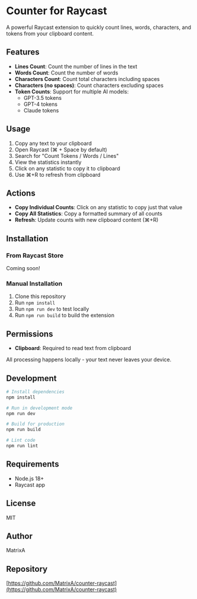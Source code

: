 # Counter for Raycast

A powerful Raycast extension to quickly count lines, words, characters, and tokens from your clipboard content.

## Features

- **Lines Count**: Count the number of lines in the text
- **Words Count**: Count the number of words
- **Characters Count**: Count total characters including spaces
- **Characters (no spaces)**: Count characters excluding spaces
- **Token Counts**: Support for multiple AI models:
  - GPT-3.5 tokens
  - GPT-4 tokens
  - Claude tokens

## Usage

1. Copy any text to your clipboard
2. Open Raycast (⌘ + Space by default)
3. Search for "Count Tokens / Words / Lines"
4. View the statistics instantly
5. Click on any statistic to copy it to clipboard
6. Use ⌘+R to refresh from clipboard

## Actions

- **Copy Individual Counts**: Click on any statistic to copy just that value
- **Copy All Statistics**: Copy a formatted summary of all counts
- **Refresh**: Update counts with new clipboard content (⌘+R)

## Installation

### From Raycast Store
Coming soon!

### Manual Installation
1. Clone this repository
2. Run `npm install`
3. Run `npm run dev` to test locally
4. Run `npm run build` to build the extension

## Permissions
- **Clipboard**: Required to read text from clipboard

All processing happens locally - your text never leaves your device.

## Development

```bash
# Install dependencies
npm install

# Run in development mode
npm run dev

# Build for production
npm run build

# Lint code
npm run lint
```

## Requirements

- Node.js 18+
- Raycast app

## License

MIT

## Author

MatrixA

## Repository

[https://github.com/MatrixA/counter-raycast](https://github.com/MatrixA/counter-raycast)